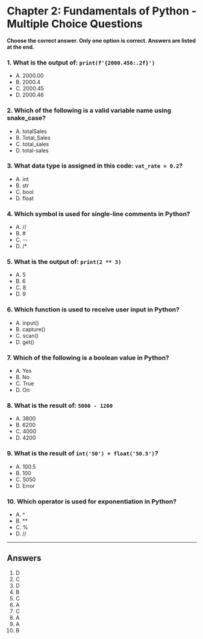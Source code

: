 # Chapter 2: Fundamentals of Python - Multiple Choice Questions

**Choose the correct answer. Only one option is correct. Answers are listed at the end.**

### 1. What is the output of: `print(f'{2000.456:.2f}')`
- A. 2000.00
- B. 2000.4
- C. 2000.45
- D. 2000.46

### 2. Which of the following is a valid variable name using snake_case?
- A. totalSales
- B. Total_Sales
- C. total_sales
- D. total-sales

### 3. What data type is assigned in this code: `vat_rate = 0.2`?
- A. int
- B. str
- C. bool
- D. float

### 4. Which symbol is used for single-line comments in Python?
- A. //
- B. #
- C. --
- D. /*

### 5. What is the output of: `print(2 ** 3)`
- A. 5
- B. 6
- C. 8
- D. 9

### 6. Which function is used to receive user input in Python?
- A. input()
- B. capture()
- C. scan()
- D. get()

### 7. Which of the following is a boolean value in Python?
- A. Yes
- B. No
- C. True
- D. On

### 8. What is the result of: `5000 - 1200`
- A. 3800
- B. 6200
- C. 4000
- D. 4200

### 9. What is the result of `int('50') + float('50.5')`?
- A. 100.5
- B. 100
- C. 5050
- D. Error

### 10. Which operator is used for exponentiation in Python?
- A. ^
- B. **
- C. %
- D. //

---

## Answers

1. D
2. C
3. D
4. B
5. C
6. A
7. C
8. A
9. A
10. B
